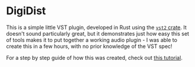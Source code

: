 # DigiDist
This is a simple little VST plugin, developed in Rust using the [`vst2` crate](https://github.com/overdrivenpotato/rust-vst2/). It doesn't sound particularly great, but it demonstrates just how easy this set of tools makes it to put together a working audio plugin - I was able to create this in a few hours, with no prior knowledge of the VST spec!

For a step by step guide of how this was created, check out [this tutorial](https://www.seventeencups.net/writing-an-audio-plugin-in-rust).